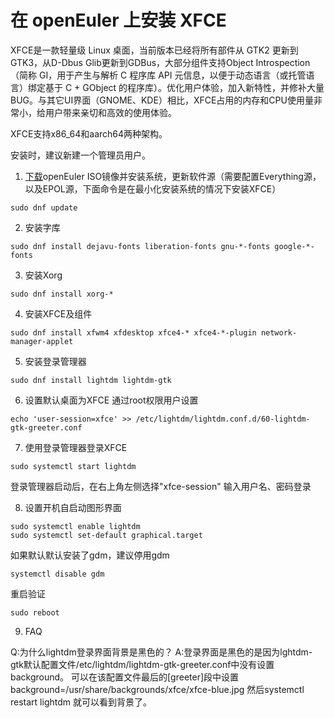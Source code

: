# 在 openEuler 上安装 XFCE
XFCE是一款轻量级 Linux 桌面，当前版本已经将所有部件从 GTK2 更新到 GTK3，从D-Dbus Glib更新到GDBus，大部分组件支持Object Introspection（简称 GI，用于产生与解析 C 程序库 API 元信息，以便于动态语言（或托管语言）绑定基于 C + GObject 的程序库）。优化用户体验，加入新特性，并修补大量BUG。与其它UI界面（GNOME、KDE）相比，XFCE占用的内存和CPU使用量非常小，给用户带来亲切和高效的使用体验。

XFCE支持x86_64和aarch64两种架构。

安装时，建议新建一个管理员用户。

1. [下载](https://openeuler.org/zh/download/)openEuler ISO镜像并安装系统，更新软件源（需要配置Everything源，以及EPOL源，下面命令是在最小化安装系统的情况下安装XFCE）
```
sudo dnf update
```

2. 安装字库
```
sudo dnf install dejavu-fonts liberation-fonts gnu-*-fonts google-*-fonts
```

3. 安装Xorg
```
sudo dnf install xorg-*
```

4. 安装XFCE及组件
```
sudo dnf install xfwm4 xfdesktop xfce4-* xfce4-*-plugin network-manager-applet
```

5. 安装登录管理器
```
sudo dnf install lightdm lightdm-gtk
```

6. 设置默认桌面为XFCE
通过root权限用户设置
```
echo 'user-session=xfce' >> /etc/lightdm/lightdm.conf.d/60-lightdm-gtk-greeter.conf
```

7. 使用登录管理器登录XFCE
```
sudo systemctl start lightdm
```
登录管理器启动后，在右上角左侧选择"xfce-session"
输入用户名、密码登录

8. 设置开机自启动图形界面
```
sudo systemctl enable lightdm
sudo systemctl set-default graphical.target
```
如果默认默认安装了gdm，建议停用gdm
```
systemctl disable gdm
```
重启验证
```
sudo reboot
```

9. FAQ

Q:为什么lightdm登录界面背景是黑色的？
A:登录界面是黑色的是因为lghtdm-gtk默认配置文件/etc/lightdm/lightdm-gtk-greeter.conf中没有设置background。
可以在该配置文件最后的[greeter]段中设置 background=/usr/share/backgrounds/xfce/xfce-blue.jpg
然后systemctl restart lightdm 就可以看到背景了。
